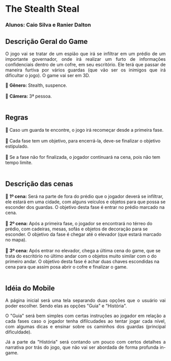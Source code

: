 # The Stealth Steal
### Alunos: Caio Silva e Ranier Dalton 

## Descrição Geral do Game
<p align="justify"> 
	O jogo vai se tratar de um espião que irá se infiltrar em um prédio de um importante governador, onde irá realizar um furto de informações confidenciais dentro de um cofre, em seu escritório. Ele terá que passar de maneira furtiva por vários guardas (que vão ser os inimigos que irá dificultar o jogo). O game vai ser em 3D.
</p>

:small_blue_diamond: <b>Gênero:</b> Stealth, suspence.
<br>
<br>
:small_blue_diamond: <b>Câmera:</b> 3ª pessoa.
<br>
<br>
## Regras
:small_blue_diamond: Caso um guarda te encontre, o jogo irá recomeçar desde a primeira fase.
<br>
<br>
:small_blue_diamond: Cada fase tem um objetivo, para encerrá-la, deve-se finalizar o objetivo estipulado.
<br>
<br>
:small_blue_diamond: Se a fase não for finalizada, o jogador continuará na cena, pois não tem tempo limite.
<br>
<br>
## Descrição das cenas 

:small_blue_diamond: <b>1º cena:</b> Será na parte de fora do prédio que o jogador deverá se infiltrar, ele estará em uma cidade, com alguns veículos e objetos para que possa se esconder dos guardas. O objetivo desta fase é entrar no prédio marcado na cena.
<br>
<br>
:small_blue_diamond: <b>2º cena:</b> Após a primeira fase, o jogador se encontrará no térreo do prédio, com cadeiras, mesas, sofás e objetos de decoração para se esconder. O objetivo da fase é chegar até o elevador (que estará marcado no mapa).
<br>
<br>
:small_blue_diamond: <b>3º cena:</b> Após entrar no elevador, chega a última cena do game, que se trata do escritório no último andar com o objetos muito similar com o do primeiro andar. O objetivo desta fase é achar duas chaves escondidas na cena para que assim posa abrir o cofre e finalizar o game.
<br>
<br>
## Idéia do Mobile
<p align="justify"> 
	A página inicial será uma tela separando duas opções que o usuário vai poder escolher. Sendo elas as opções "Guia" e "História". 
</p>
<p align="justify"> 
	O "Guia" será bem simples com certas instruções ao jogador em relação a cada fases caso o jogador tenha difilcudades ao tentar jogar cada nível, com algumas dicas e ensinar sobre os caminhos dos guardas (principal dificuldade). 
</p>
<p align="justify"> 
	Já a parte da "História" será contando um pouco com certos detalhes a narrativa por trás do jogo, que não vai ser abordada de forma profunda in-game.
</p>
